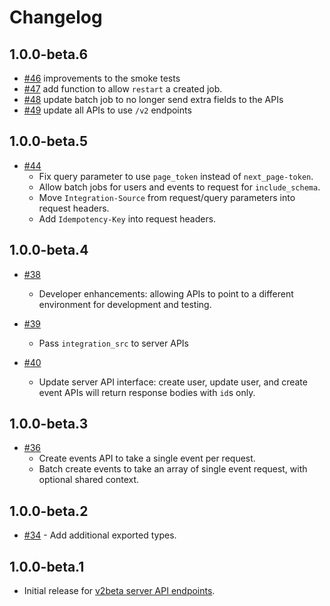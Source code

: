 # Changelog

## 1.0.0-beta.6

- [#46](https://github.com/fullstorydev/fullstory-node-sdk/pull/46) improvements to the smoke tests
- [#47](https://github.com/fullstorydev/fullstory-node-sdk/pull/47) add function to allow `restart` a created job.
- [#48](https://github.com/fullstorydev/fullstory-node-sdk/pull/48) update batch job to no longer send extra fields to the APIs
- [#49](https://github.com/fullstorydev/fullstory-node-sdk/pull/49) update all APIs to use `/v2` endpoints

## 1.0.0-beta.5

- [#44](https://github.com/fullstorydev/fullstory-node-sdk/pull/44)
  - Fix query parameter to use `page_token` instead of `next_page-token`.
  - Allow batch jobs for users and events to request for `include_schema`.
  - Move `Integration-Source` from request/query parameters into request headers.
  - Add `Idempotency-Key` into request headers.

## 1.0.0-beta.4

- [#38](https://github.com/fullstorydev/fullstory-node-sdk/pull/38)
  - Developer enhancements: allowing APIs to point to a different environment for development and testing.

- [#39](https://github.com/fullstorydev/fullstory-node-sdk/pull/39)
  - Pass `integration_src` to server APIs

- [#40](https://github.com/fullstorydev/fullstory-node-sdk/pull/40)
  - Update server API interface: create user, update user, and create event APIs will return response bodies with `id`s only.

## 1.0.0-beta.3

- [#36](https://github.com/fullstorydev/fullstory-node-sdk/pull/36)
  - Create events API to take a single event per request.
  - Batch create events to take an array of single event request, with optional shared context.

## 1.0.0-beta.2

- [#34](https://github.com/fullstorydev/fullstory-node-sdk/pull/34) - Add additional exported types.

## 1.0.0-beta.1

- Initial release for [v2beta server API endpoints](https://developer.fullstory.com/server/v2/getting-started/).
